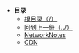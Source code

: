 * **目录**
  * [根目录（/）](/README)
  * [回到上一级（../）](/README)
  * [NetworkNotes](/study/网络基础/NetworkNotes)
  * [CDN](/study/网络基础/CDN)

